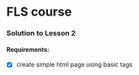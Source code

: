 # FLS course

### Solution to Lesson 2

#### Requirements:

- [x] create simple html page using basic tags
